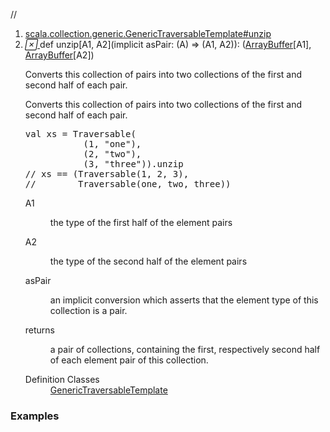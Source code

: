 //
<ol>
<li><a href="https://www.scala-lang.org/api/2.12.3/scala/collection/mutable/ArrayBuffer.html#unzip[A1,A2](implicitasPair:A=>(A1,A2)):(CC[A1],CC[A2])">scala.collection.generic.GenericTraversableTemplate#unzip</a></li>
<li name="scala.collection.generic.GenericTraversableTemplate#unzip" visbl="pub" class="indented0 " data-isabs="false" fullcomment="yes" group="Ungrouped"> <a id="unzip[A1,A2](implicitasPair:A=>(A1,A2)):(CC[A1],CC[A2])"></a><a id="unzip[A1,A2]((A)⇒(A1,A2)):(ArrayBuffer[A1],ArrayBuffer[A2])"></a> <span class="permalink"> <a href="../../../scala/collection/mutable/ArrayBuffer.html#unzip[A1,A2](implicitasPair:A=>(A1,A2)):(CC[A1],CC[A2])" title="Permalink"> <i class="material-icons"></i> </a> </span> <span class="modifier_kind"> <span class="modifier"></span> <span class="kind">def</span> </span> <span class="symbol"> <span class="name">unzip</span><span class="tparams">[<span name="A1">A1</span>, <span name="A2">A2</span>]</span><span class="params">(<span class="implicit">implicit </span><span name="asPair">asPair: (<span class="extype" name="scala.collection.mutable.ArrayBuffer.A">A</span>) ⇒ (<span class="extype" name="scala.collection.generic.GenericTraversableTemplate.unzip.A1">A1</span>, <span class="extype" name="scala.collection.generic.GenericTraversableTemplate.unzip.A2">A2</span>)</span>)</span><span class="result">: (<a href="" class="extype" name="scala.collection.mutable.ArrayBuffer">ArrayBuffer</a>[<span class="extype" name="scala.collection.generic.GenericTraversableTemplate.unzip.A1">A1</span>], <a href="" class="extype" name="scala.collection.mutable.ArrayBuffer">ArrayBuffer</a>[<span class="extype" name="scala.collection.generic.GenericTraversableTemplate.unzip.A2">A2</span>])</span> </span> <p class="shortcomment cmt">Converts this collection of pairs into two collections of the first and second half of each pair.</p>
 <div class="fullcomment">
  <div class="comment cmt">
   <p>Converts this collection of pairs into two collections of the first and second half of each pair.</p>
   <pre><span class="kw">val</span> xs = Traversable(
           (<span class="num">1</span>, <span class="lit">"one"</span>),
           (<span class="num">2</span>, <span class="lit">"two"</span>),
           (<span class="num">3</span>, <span class="lit">"three"</span>)).unzip
<span class="cmt">// xs == (Traversable(1, 2, 3),</span>
<span class="cmt">//        Traversable(one, two, three))</span></pre>
  </div>
  <dl class="paramcmts block">
   <dt class="tparam">
    A1
   </dt>
   <dd class="cmt">
    <p>the type of the first half of the element pairs</p>
   </dd>
   <dt class="tparam">
    A2
   </dt>
   <dd class="cmt">
    <p>the type of the second half of the element pairs</p>
   </dd>
   <dt class="param">
    asPair
   </dt>
   <dd class="cmt">
    <p>an implicit conversion which asserts that the element type of this collection is a pair.</p>
   </dd>
   <dt>
    returns
   </dt>
   <dd class="cmt">
    <p>a pair of collections, containing the first, respectively second half of each element pair of this collection.</p>
   </dd>
  </dl>
  <dl class="attributes block"> 
   <dt>
    Definition Classes
   </dt>
   <dd>
    <a href="../generic/GenericTraversableTemplate.html" class="extype" name="scala.collection.generic.GenericTraversableTemplate">GenericTraversableTemplate</a>
   </dd>
  </dl>
 </div> </li>
        </ol>


### Examples















